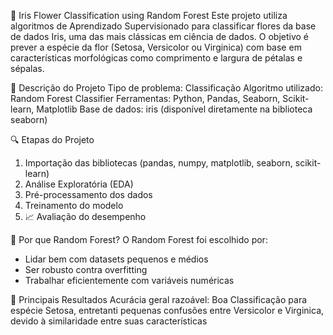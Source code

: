🌸 Iris Flower Classification using Random Forest
Este projeto utiliza algoritmos de Aprendizado Supervisionado para classificar flores da base de dados Iris, uma das mais clássicas em ciência de dados. O objetivo é prever a espécie da flor (Setosa, Versicolor ou Virginica) com base em características morfológicas como comprimento e largura de pétalas e sépalas.

📌 Descrição do Projeto
Tipo de problema: Classificação
Algoritmo utilizado: Random Forest Classifier
Ferramentas: Python, Pandas, Seaborn, Scikit-learn, Matplotlib
Base de dados: iris (disponível diretamente na biblioteca seaborn)

🔍 Etapas do Projeto
1. Importação das bibliotecas (pandas, numpy, matplotlib, seaborn, scikit-learn)
2. Análise Exploratória (EDA)
3. Pré-processamento dos dados
4. Treinamento do modelo
5. 📈 Avaliação do desempenho
 
🧠 Por que Random Forest?
O Random Forest foi escolhido por:
- Lidar bem com datasets pequenos e médios
- Ser robusto contra overfitting
- Trabalhar eficientemente com variáveis numéricas

📝 Principais Resultados
Acurácia geral razoável: Boa Classificação para espécie Setosa, entretanti pequenas confusões entre Versicolor e Virginica, devido à similaridade entre suas características
